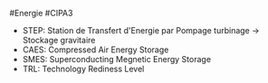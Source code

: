 #Energie #CIPA3 

- STEP: Station de Transfert d'Energie par Pompage turbinage -> Stockage gravitaire
- CAES: Compressed Air Energy Storage
- SMES: Superconducting Megnetic Energy Storage
- TRL: Technology Rediness Level